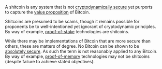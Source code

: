 A shitcoin is any system that is not [cryptodynamically secure](Cryptodynamic-Principles) yet purports to capture the [value proposition](Value-Proposition) of Bitcoin.

Shitcoins are presumed to be scams, though it remains possible for proponents be to well-intentioned yet ignorant of cryptodynamic principles. By way of example, [proof-of-stake](Proof-of-Stake-Fallacy) technologies are shitcoins.

While there may be implementations of Bitcoin that are more secure than others, these are matters of degree. No Bitcoin can be shown to be [absolutely secure](Axiom-of-Resistance). As such the term is not reasonably applied to any Bitcoin. By way of example, [proof-of-memory](Proof-of-Memory-Facade) technologies may not be shitcoins (despite failure to achieve stated objectives).